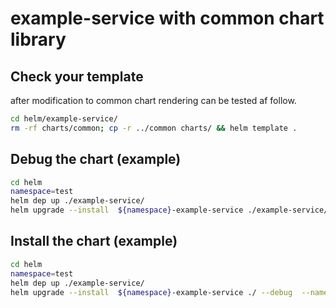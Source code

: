 # example-service with common chart library

## Check your template

after modification to common chart rendering can be tested af follow.

```bash
cd helm/example-service/
rm -rf charts/common; cp -r ../common charts/ && helm template . 
```

## Debug the chart (example)

```bash
cd helm
namespace=test
helm dep up ./example-service/
helm upgrade --install  ${namespace}-example-service ./example-service/  --debug --dry-run --namespace ${namespace}
```

## Install the chart (example)

```bash
cd helm
namespace=test
helm dep up ./example-service/
helm upgrade --install  ${namespace}-example-service ./ --debug  --namespace ${namespace}
```

